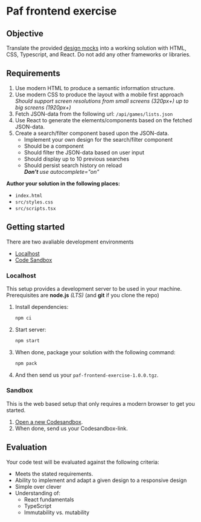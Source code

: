 # Paf frontend exercise

## Objective

Translate the provided [design mocks](./design/) into a working solution with HTML, CSS, Typescript, and React.
Do not add any other frameworks or libraries. 

## Requirements

1. Use modern HTML to produce a semantic information structure.
1. Use modern CSS to produce the layout with a mobile first approach  
   _Should support screen resolutions from small screens (320px+) up to big screens (1920px+)_
1. Fetch JSON-data from the following url: ```/api/games/lists.json```
1. Use React to generate the elements/components based on the fetched JSON-data.
1. Create a search/filter component based upon the JSON-data.
   - Implement your own design for the search/filter component
   - Should be a component
   - Should filter the JSON-data based on user input
   - Should display up to 10 previous searches
   - Should persist search history on reload  
     _**Don't** use autocomplete="on"_

**Author your solution in the following places:**  
- `index.html`
- `src/styles.css`
- `src/scripts.tsx`

## Getting started

There are two avaliable development environments
- [Localhost](#localhost)
- [Code Sandbox](#sandbox)

### Localhost

This setup provides a development server to be used in your machine.  
Prerequisites are **node.js** _(LTS)_ (and **git** if you clone the repo)
1. Install dependencies:
    ```bash
    npm ci
    ```
1. Start server:
    ```bash
    npm start
    ```
1. When done, package your solution with the following command:
    ```bash
    npm pack
    ```
1. And then send us your ```paf-frontend-exercise-1.0.0.tgz```.

### Sandbox 
This is the web based setup that only requires a modern browser to get you started.

1. [Open a new Codesandbox](https://codesandbox.io/s/github/AndreasLindbergPAF/paf-frontend-exercise/tree/master/?fontsize=14&hidenavigation=1&theme=dark).
1. When done, send us your Codesandbox-link.

## Evaluation
Your code test will be evaluated against the following criteria:

- Meets the stated requirements.
- Ability to implement and adapt a given design to a responsive design
- Simple over clever
- Understanding of:
  - React fundamentals
  - TypeScript
  - Immutability vs. mutability
